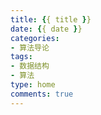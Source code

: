 ```yaml
---
title: {{ title }}
date: {{ date }}
categories:
- 算法导论
tags:
- 数据结构
- 算法
type: home
comments: true
---
```

